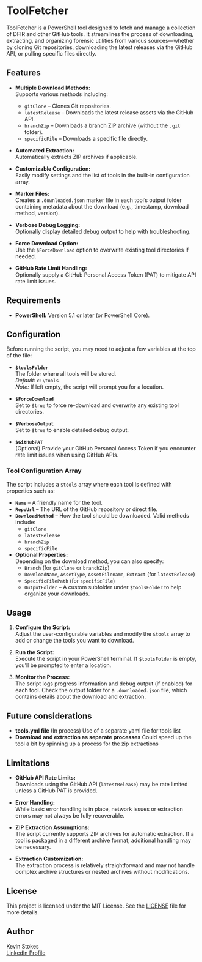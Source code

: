 # ToolFetcher

ToolFetcher is a PowerShell tool designed to fetch and manage a collection of DFIR and other GitHub tools. It streamlines the process of downloading, extracting, and organizing forensic utilities from various sources—whether by cloning Git repositories, downloading the latest releases via the GitHub API, or pulling specific files directly.

## Features

- **Multiple Download Methods:**  
  Supports various methods including:
  - `gitClone` – Clones Git repositories.
  - `latestRelease` – Downloads the latest release assets via the GitHub API.
  - `branchZip` – Downloads a branch ZIP archive (without the `.git` folder).
  - `specificFile` – Downloads a specific file directly.

- **Automated Extraction:**  
  Automatically extracts ZIP archives if applicable.

- **Customizable Configuration:**  
  Easily modify settings and the list of tools in the built-in configuration array.

- **Marker Files:**  
  Creates a `.downloaded.json` marker file in each tool’s output folder containing metadata about the download (e.g., timestamp, download method, version).

- **Verbose Debug Logging:**  
  Optionally display detailed debug output to help with troubleshooting.

- **Force Download Option:**  
  Use the `$ForceDownload` option to overwrite existing tool directories if needed.

- **GitHub Rate Limit Handling:**  
  Optionally supply a GitHub Personal Access Token (PAT) to mitigate API rate limit issues.

## Requirements

- **PowerShell:** Version 5.1 or later (or PowerShell Core).

## Configuration

Before running the script, you may need to adjust a few variables at the top of the file:

- **`$toolsFolder`**  
  The folder where all tools will be stored.  
  *Default:* `c:\tools`  
  *Note:* If left empty, the script will prompt you for a location.

- **`$ForceDownload`**  
  Set to `$true` to force re-download and overwrite any existing tool directories.

- **`$VerboseOutput`**  
  Set to `$true` to enable detailed debug output.

- **`$GitHubPAT`**  
  (Optional) Provide your GitHub Personal Access Token if you encounter rate limit issues when using GitHub APIs.

### Tool Configuration Array

The script includes a `$tools` array where each tool is defined with properties such as:

- **`Name`** – A friendly name for the tool.
- **`RepoUrl`** – The URL of the GitHub repository or direct file.
- **`DownloadMethod`** – How the tool should be downloaded. Valid methods include:
  - `gitClone`
  - `latestRelease`
  - `branchZip`
  - `specificFile`
- **Optional Properties:**  
  Depending on the download method, you can also specify:
  - `Branch` (for `gitClone` or `branchZip`)
  - `DownloadName`, `AssetType`, `AssetFilename`, `Extract` (for `latestRelease`)
  - `SpecificFilePath` (for `specificFile`)
  - `OutputFolder` – A custom subfolder under `$toolsFolder` to help organize your downloads.

## Usage

1. **Configure the Script:**  
   Adjust the user-configurable variables and modify the `$tools` array to add or change the tools you want to download.

2. **Run the Script:**  
   Execute the script in your PowerShell terminal. If `$toolsFolder` is empty, you’ll be prompted to enter a location.

3. **Monitor the Process:**  
   The script logs progress information and debug output (if enabled) for each tool. Check the output folder for a `.downloaded.json` file, which contains details about the download and extraction.

## Future considerations

- **tools.yml file** (In process)
  Use of a separate yaml file for tools list
- **Download and extraction as separate processes**
  Could speed up the tool a bit by spinning up a process for the zip extractions

## Limitations

- **GitHub API Rate Limits:**  
  Downloads using the GitHub API (`latestRelease`) may be rate limited unless a GitHub PAT is provided.

- **Error Handling:**  
  While basic error handling is in place, network issues or extraction errors may not always be fully recoverable.

- **ZIP Extraction Assumptions:**  
  The script currently supports ZIP archives for automatic extraction. If a tool is packaged in a different archive format, additional handling may be necessary.

- **Extraction Customization:**  
  The extraction process is relatively straightforward and may not handle complex archive structures or nested archives without modifications.

## License

This project is licensed under the MIT License. See the [LICENSE](LICENSE) file for more details.

## Author

Kevin Stokes  
[LinkedIn Profile](https://www.linkedin.com/in/dfir-kev/)
